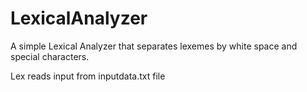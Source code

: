 # LexicalAnalyzer
A simple Lexical Analyzer that separates lexemes by white space and special characters.

Lex reads input from inputdata.txt file
